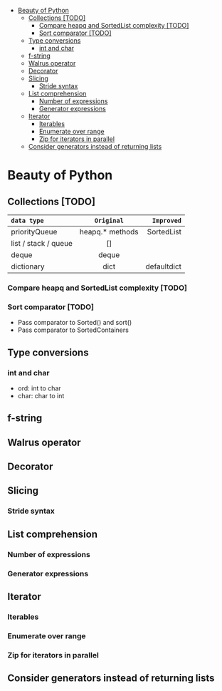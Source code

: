 - [Beauty of Python](#beauty-of-python)
  - [Collections \[TODO\]](#collections-todo)
    - [Compare heapq and SortedList complexity \[TODO\]](#compare-heapq-and-sortedlist-complexity-todo)
    - [Sort comparator \[TODO\]](#sort-comparator-todo)
  - [Type conversions](#type-conversions)
    - [int and char](#int-and-char)
  - [f-string](#f-string)
  - [Walrus operator](#walrus-operator)
  - [Decorator](#decorator)
  - [Slicing](#slicing)
    - [Stride syntax](#stride-syntax)
  - [List comprehension](#list-comprehension)
    - [Number of expressions](#number-of-expressions)
    - [Generator expressions](#generator-expressions)
  - [Iterator](#iterator)
    - [Iterables](#iterables)
    - [Enumerate over range](#enumerate-over-range)
    - [Zip for iterators in parallel](#zip-for-iterators-in-parallel)
  - [Consider generators instead of returning lists](#consider-generators-instead-of-returning-lists)

# Beauty of Python

## Collections \[TODO\]

| `data type` | `Original` | `Improved` |
| :--- | :---: | ---: |
| priorityQueue | heapq.\* methods | SortedList |
| list / stack / queue | \[\] |  |
| deque | deque |  |
| dictionary | dict | defaultdict |

### Compare heapq and SortedList complexity \[TODO\]

### Sort comparator \[TODO\]

* Pass comparator to Sorted\(\) and sort\(\)
* Pass comparator to SortedContainers 

## Type conversions

### int and char

* ord: int to char
* char: char to int

## f-string

## Walrus operator

## Decorator


## Slicing
### Stride syntax

## List comprehension

### Number of expressions

### Generator expressions

## Iterator
### Iterables

### Enumerate over range

### Zip for iterators in parallel

## Consider generators instead of returning lists
